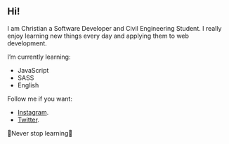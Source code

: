 ## Hi!

I am Christian a Software Developer and Civil Engineering Student. I really enjoy learning new things every day and applying them to web development. 

I’m currently learning:

- JavaScript
- SASS
- English

Follow me if you want:
- [Instagram](https://www.instagram.com/cquiladiaz/?hl=es).
- [Twitter](https://twitter.com/cquiladiaz). 

💚Never stop learning💚

<!--
**cquiladiaz/cquiladiaz** is a ✨ _special_ ✨ repository because its `README.md` (this file) appears on your GitHub profile.

Here are some ideas to get you started:

- 🔭 I’m currently working on ...
- 🌱 I’m currently learning ...
- 👯 I’m looking to collaborate on ...
- 🤔 I’m looking for help with ...
- 💬 Ask me about ...
- 📫 How to reach me: ...
- 😄 Pronouns: ...
- ⚡ Fun fact: ...
-->
